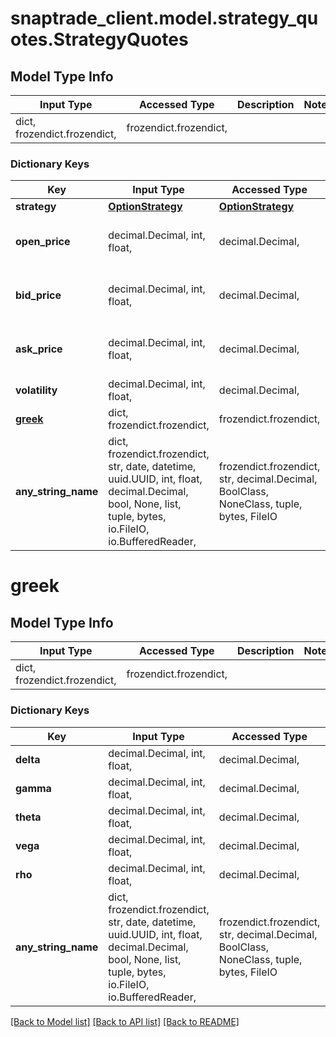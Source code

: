 # snaptrade_client.model.strategy_quotes.StrategyQuotes

## Model Type Info
Input Type | Accessed Type | Description | Notes
------------ | ------------- | ------------- | -------------
dict, frozendict.frozendict,  | frozendict.frozendict,  |  | 

### Dictionary Keys
Key | Input Type | Accessed Type | Description | Notes
------------ | ------------- | ------------- | ------------- | -------------
**strategy** | [**OptionStrategy**](OptionStrategy.md) | [**OptionStrategy**](OptionStrategy.md) |  | [optional] 
**open_price** | decimal.Decimal, int, float,  | decimal.Decimal,  | Trade Price if limit or stop limit order | [optional] 
**bid_price** | decimal.Decimal, int, float,  | decimal.Decimal,  | Trade Price if limit or stop limit order | [optional] 
**ask_price** | decimal.Decimal, int, float,  | decimal.Decimal,  | Trade Price if limit or stop limit order | [optional] 
**volatility** | decimal.Decimal, int, float,  | decimal.Decimal,  |  | [optional] 
**[greek](#greek)** | dict, frozendict.frozendict,  | frozendict.frozendict,  |  | [optional] 
**any_string_name** | dict, frozendict.frozendict, str, date, datetime, uuid.UUID, int, float, decimal.Decimal, bool, None, list, tuple, bytes, io.FileIO, io.BufferedReader,  | frozendict.frozendict, str, decimal.Decimal, BoolClass, NoneClass, tuple, bytes, FileIO | any string name can be used but the value must be the correct type | [optional]

# greek

## Model Type Info
Input Type | Accessed Type | Description | Notes
------------ | ------------- | ------------- | -------------
dict, frozendict.frozendict,  | frozendict.frozendict,  |  | 

### Dictionary Keys
Key | Input Type | Accessed Type | Description | Notes
------------ | ------------- | ------------- | ------------- | -------------
**delta** | decimal.Decimal, int, float,  | decimal.Decimal,  |  | [optional] 
**gamma** | decimal.Decimal, int, float,  | decimal.Decimal,  |  | [optional] 
**theta** | decimal.Decimal, int, float,  | decimal.Decimal,  |  | [optional] 
**vega** | decimal.Decimal, int, float,  | decimal.Decimal,  |  | [optional] 
**rho** | decimal.Decimal, int, float,  | decimal.Decimal,  |  | [optional] 
**any_string_name** | dict, frozendict.frozendict, str, date, datetime, uuid.UUID, int, float, decimal.Decimal, bool, None, list, tuple, bytes, io.FileIO, io.BufferedReader,  | frozendict.frozendict, str, decimal.Decimal, BoolClass, NoneClass, tuple, bytes, FileIO | any string name can be used but the value must be the correct type | [optional]

[[Back to Model list]](../../README.md#documentation-for-models) [[Back to API list]](../../README.md#documentation-for-api-endpoints) [[Back to README]](../../README.md)


